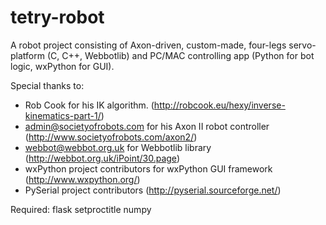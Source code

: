tetry-robot
===========

A robot project consisting of Axon-driven, custom-made, four-legs servo-platform (C, C++, Webbotlib) and PC/MAC controlling app (Python for bot logic, wxPython for GUI).

Special thanks to:
 - Rob Cook for his IK algorithm. (http://robcook.eu/hexy/inverse-kinematics-part-1/)
 - admin@societyofrobots.com for his Axon II robot controller (http://www.societyofrobots.com/axon2/)
 - webbot@webbot.org.uk for Webbotlib library  (http://webbot.org.uk/iPoint/30.page)
 - wxPython project contributors for wxPython GUI framework (http://www.wxpython.org/)
 - PySerial project contributors (http://pyserial.sourceforge.net/)
  
 
Required:
flask
setproctitle
numpy
